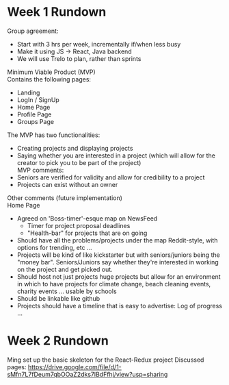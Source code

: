 # Week 1 Rundown  
Group agreement:  
- Start with 3 hrs per week, incrementally if/when less busy
- Make it using JS -> React, Java backend
- We will use Trelo to plan, rather than sprints

Minimum Viable Product (MVP)  
Contains the following pages:  
- Landing  
- LogIn / SignUp  
- Home Page  
- Profile Page  
- Groups Page  

The MVP has two functionalities:  
- Creating projects and displaying projects  
- Saying whether you are interested in a project (which will allow for the creator to pick you to be part of the project)  
MVP comments:  
- Seniors are verified for validity and allow for credibility to a project  
- Projects can exist without an owner  
  
Other comments (future implementation)  
Home Page  
* Agreed on 'Boss-timer'-esque map on NewsFeed
  * Timer for project proposal deadlines
  * "Health-bar" for projects that are on going
* Should have all the problems/projects under the map Reddit-style, with options for trending, etc ...
* Projects will be kind of like kickstarter but with seniors/juniors being the "money bar".
Seniors/Juniors say whether they're interested in working on the project and get picked out.  
* Should host not just projects huge projects but allow for an environment in which to have projects for climate change, beach cleaning events, charity events ... usable by schools
* Should be linkable like github
* Projects should have a timeline that is easy to advertise: Log of progress ...

# Week 2 Rundown
Ming set up the basic skeleton for the React-Redux project
Discussed pages: https://drive.google.com/file/d/1-sMfn7L7fDeum7qbOOaZ2dks7lBdFfhj/view?usp=sharing
